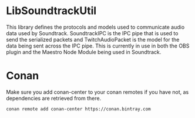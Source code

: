# LibSoundtrackUtil
This library defines the protocols and models used to communicate audio data used by Soundtrack. SoundtrackIPC is the IPC pipe that is used to send the serialized packets and TwitchAudioPacket is the model for the data being sent across the IPC pipe. This is currently in use in both the OBS plugin and the Maestro Node Module being used in Soundtrack.


# Conan 
Make sure you add conan-center to your conan remotes if you have not, as dependencies are retrieved from there.

```
conan remote add conan-center https://conan.bintray.com
```
